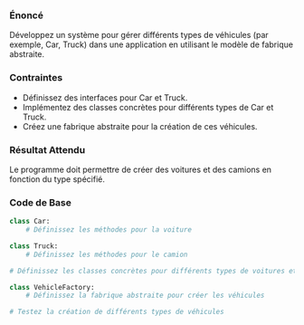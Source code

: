 ### Énoncé

Développez un système pour gérer différents types de véhicules (par exemple, Car, Truck) dans une application en utilisant le modèle de fabrique abstraite.

### Contraintes

- Définissez des interfaces pour Car et Truck.
- Implémentez des classes concrètes pour différents types de Car et Truck.
- Créez une fabrique abstraite pour la création de ces véhicules.

### Résultat Attendu

Le programme doit permettre de créer des voitures et des camions en fonction du type spécifié.

### Code de Base

```python
class Car:
    # Définissez les méthodes pour la voiture

class Truck:
    # Définissez les méthodes pour le camion

# Définissez les classes concrètes pour différents types de voitures et de camions

class VehicleFactory:
    # Définissez la fabrique abstraite pour créer les véhicules

# Testez la création de différents types de véhicules
```